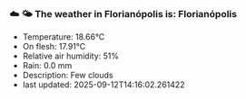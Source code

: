### ☁️ 🌤️  The weather in Florianópolis is: Florianópolis

- Temperature: 18.66°C
- On flesh: 17.91°C
- Relative air humidity: 51%
- Rain: 0.0 mm
- Description: Few clouds
- last updated: 2025-09-12T14:16:02.261422
